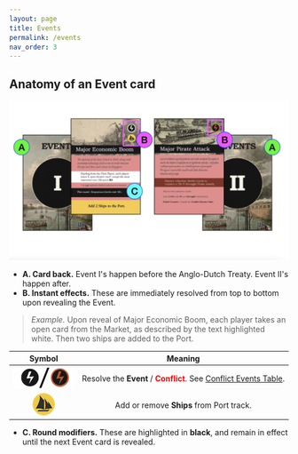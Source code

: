 ```yaml
---
layout: page
title: Events
permalink: /events
nav_order: 3
---
```


## Anatomy of an Event card

![Event cards](/img/events_anatomy.jpg)

- **A. Card back.** Event I's happen before the Anglo-Dutch Treaty. Event II's happen after.
- **B. Instant effects.** These are immediately resolved from top to bottom upon revealing the Event.
> *Example.* Upon reveal of Major Economic Boom, each player takes an open card from the Market, as described by the text highlighted white. Then two ships are added to the Port.

| Symbol | Meaning |
| :---: | :---: |
| ![Instant and Conflict](/img/icons/instant_conflict.png) | Resolve the **Event** / <span style="color:red"><strong>Conflict</strong></span>. See [Conflict Events Table](/conflict-events-table). |
| ![Ship](/img/icons/add_ship.png) | Add or remove **Ships** from Port track. |

- **C. Round modifiers.** These are highlighted in **black**, and remain in effect until the next Event card is revealed.